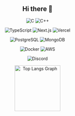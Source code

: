 <div align=center>

Hi there 👋
---
![C](https://img.shields.io/badge/C-00599C?style=flat&logo=c&logoColor=white) ![C++](https://img.shields.io/badge/C++-00599C?style=flat&logo=c%2B%2B&logoColor=white)

![TypeScript](https://img.shields.io/badge/TypeScript-007ACC?style=flat&logo=typescript&logoColor=white) ![Next.js](https://img.shields.io/badge/Next.js-000000?style=flat&logo=next.js&logoColor=white) ![Vercel](https://img.shields.io/badge/Vercel-000000?style=flat&logo=vercel&logoColor=white)

![PostgreSQL](https://img.shields.io/badge/PostgreSQL-4169E1?style=flat&logo=postgresql&logoColor=white) ![MongoDB](https://img.shields.io/badge/MongoDB-47A248?style=flat&logo=mongodb&logoColor=white)

![Docker](https://img.shields.io/badge/Docker-2496ED?style=flat&logo=docker&logoColor=white) ![AWS](https://img.shields.io/badge/AWS-FF9900?style=flat&logo=amazons3&logoColor=white)

![Discord](https://dcbadge.limes.pink/api/shield/1156169985496993822?style=flat)

<img src="https://github-readme-stats.vercel.app/api/top-langs?username=Yanis897349&locale=en&hide_title=false&layout=compact&card_width=320&langs_count=5&theme=dracula&hide_border=false&order=2" height="150" alt="Top Langs Graph"  />
</div>
